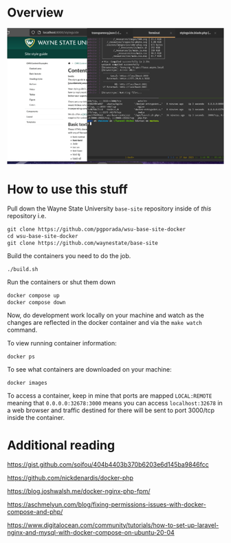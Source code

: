 # Overview

![base working in containers](./imgs/overview.png)

# How to use this stuff
Pull down the Wayne State University `base-site` repository inside of _this_ repository i.e.
```
git clone https://github.com/pgporada/wsu-base-site-docker
cd wsu-base-site-docker
git clone https://github.com/waynestate/base-site
```

Build the containers you need to do the job.
```
./build.sh
```

Run the containers or shut them down
```
docker compose up
docker compose down
```

Now, do development work locally on your machine and watch as the changes are reflected in the docker container and via the `make watch` command.

To view running container information:
```
docker ps
```

To see what containers are downloaded on your machine:
```
docker images
```

To access a container, keep in mine that ports are mapped `LOCAL:REMOTE` meaning that `0.0.0.0:32678:3000` means you can access `localhost:32678` in a web browser and traffic destined for there will be sent to port 3000/tcp inside the container.


# Additional reading
https://gist.github.com/soifou/404b4403b370b6203e6d145ba9846fcc

https://github.com/nickdenardis/docker-php

https://blog.joshwalsh.me/docker-nginx-php-fpm/

https://aschmelyun.com/blog/fixing-permissions-issues-with-docker-compose-and-php/

https://www.digitalocean.com/community/tutorials/how-to-set-up-laravel-nginx-and-mysql-with-docker-compose-on-ubuntu-20-04
